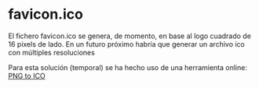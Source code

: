 # favicon.ico
El fichero favicon.ico se genera, de momento, en base al logo cuadrado de 16 pixels de lado. En un futuro próximo habría que generar un archivo ico con múltiples resoluciones

Para esta solución (temporal) se ha hecho uso de una herramienta online: [PNG to ICO](https://convertio.co/es/png-ico/)
